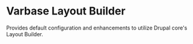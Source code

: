 # Varbase Layout Builder

Provides default configuration and enhancements to utilize Drupal core's
 Layout Builder.
